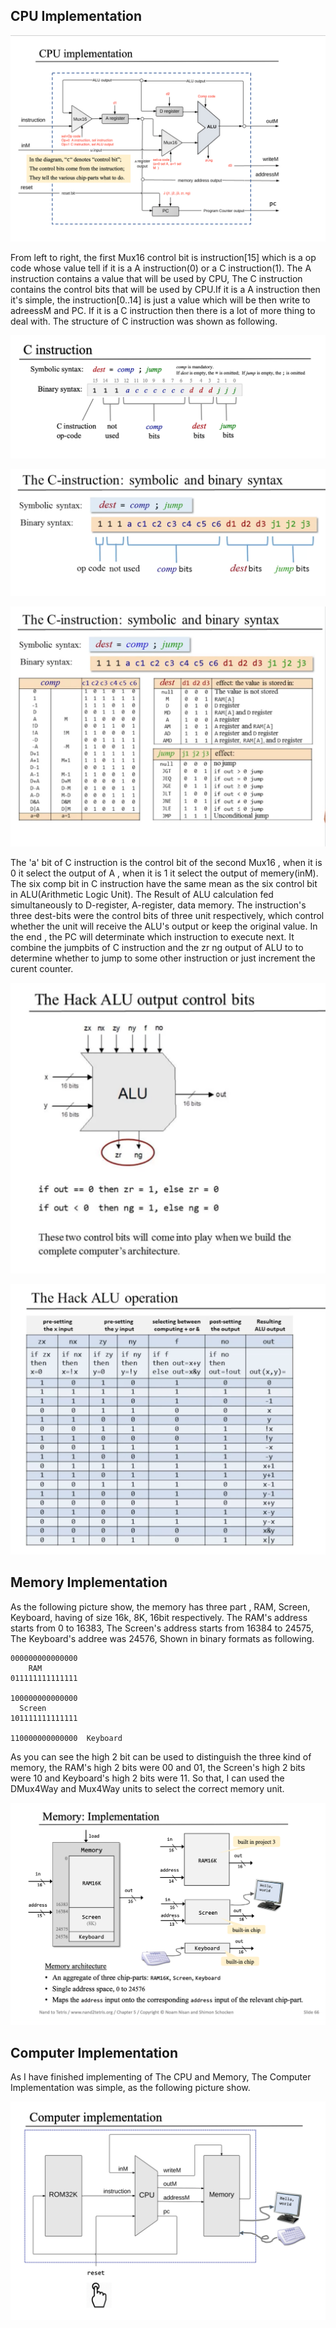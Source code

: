 ## CPU Implementation
![](./ch5/CPUImplementation.png)

From left to right, the first Mux16 control bit is instruction[15] which is a op code whose value tell if it is a A instruction(0) or a C instruction(1). The A instruction contains a value that will be used by CPU, The C instruction contains the control bits that will be used by CPU.If it is a A instruction then it's simple, the instruction[0..14] is just a value which will be then write to adreessM and PC. If it is a  C instruction then there is a lot of more thing to deal with. The structure of C instruction  was shown as following.

![](./ch5/CInstructionSymbolicAndBinarySyntax1.png)

![](./ch5/CInstructionSymbolicAndBinarySyntax2.png)

![](./ch5/CInstructionSymbolicAndBinarySyntax3.png)

The 'a' bit of C instruction is the control bit of the second Mux16 , when it is 0 it select the output of A , when it is 1 it select the output of memery(inM). The six comp bit in C instruction have the same mean as the six control bit in ALU(Arithmetic Logic Unit). The Result of ALU calculation fed simultaneously to D-register, A-register, data memory. The  instruction's three dest-bits were the control bits of  three unit respectively, which control whether the unit will receive the ALU's output or keep the original value. In the end , the PC will determinate which instruction to execute next. It combine the jumpbits of C instruction and the zr ng output of ALU to to determine whether to jump to some other instruction or just increment the curent counter.

![](./ch5/ALUControlBitsAndOutput.png)

![](./ch5/ALUTruthTable.png)

## Memory Implementation

As the following picture show, the memory has three part , RAM, Screen, Keyboard, having of size 16k, 8K, 16bit respectively. The RAM's address starts from 0 to 16383, The Screen's address starts from 16384 to 24575, The Keyboard's addree was 24576, Shown in binary formats as following.

```
000000000000000
	RAM
011111111111111

100000000000000
  Screen
101111111111111

110000000000000  Keyboard
```

As you can see the high 2 bit can be used to distinguish the three kind of memory, the RAM's high  2 bits were 00 and 01, the Screen's high 2 bits were 10 and Keyboard's high 2 bits were 11. So that, I can used the DMux4Way and Mux4Way units to select the correct memory unit. 

![](./ch5/MemoryImplementation.png)

## Computer Implementation

As I have finished implementing of The CPU and Memory, The Computer Implementation was simple, as the following picture show.

![](./ch5/ComputerImplementation.png)
